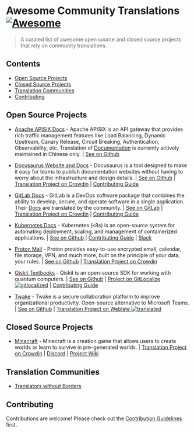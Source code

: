 # Awesome Community Translations [![Awesome](https://awesome.re/badge-flat.svg)](https://awesome.re)

> A curated list of awesome open source and closed source projects that rely on community translations.

## Contents

- [Open Source Projects](#open-source-projects)
- [Closed Source Projects](#closed-source-projects)
- [Translation Communities](#translation-communities)
- [Contributing](#contributing)

## Open Source Projects

- [Apache APISIX Docs](https://apisix.apache.org) - Apache APISIX is an API gateway that provides rich traffic management features like Load Balancing, Dynamic Upstream, Canary Release, Circuit Breaking, Authentication, Observability, etc. Translation of [Documentation](https://apisix.apache.org/docs/) is currently actively maintained in Chinese only. \| [See on Github](https://github.com/apache/apisix/tree/master/docs)

- [Docusaurus Website and Docs](http://docusaurus.io) - Docusaurus is a tool designed to make it easy for teams to publish documentation websites without having to worry about the infrastructure and design details. \| [See on Github](https://github.com/facebook/docusaurus/) \| [Translation Project on Crowdin](https://crowdin.com/project/docusaurus-v2) \| [Contributing Guide](https://github.com/facebook/docusaurus/issues/3526)

- [GitLab Docs](http://gitlab.com) - GitLab is a DevOps software package that combines the ability to develop, secure, and operate software in a single application. Their [Docs](https://docs.gitlab.com) are translated by the community. \| [See on GitLab](https://gitlab.com/gitlab-org/gitlab/-/tree/master/doc) \| [Translation Project on Crowdin](https://crowdin.com/project/gitlab-ee) \| [Contributing Guide](https://docs.gitlab.com/ee/development/i18n/translation.html)

- [Kubernetes Docs](https://kubernetes.io) - Kubernetes (k8s) is an open-source system for automating deployment, scaling, and management of containerized applications. \| [See on Github](https://github.com/kubernetes/website) \| [Contributing Guide](https://kubernetes.io/docs/contribute/localization/) \| [Slack](https://slack.k8s.io/)

- [Proton Mail](https://proton.me) - Proton provides easy-to-use encrypted email, calendar, file storage, VPN, and much more, built on the principle of your data, your rules. \| [See on Github](https://github.com/ProtonMail) \| [Translation Project on Crowdin](https://crowdin.com/project/protonmail)

- [Qiskit Textbooks](https://qiskit.org/learn) - Qiskit is an open-source SDK for working with quantum computers. \| [See on Github](https://github.com/Qiskit/platypus) \| [Project on GitLocalize ![gitlocalized ](https://gitlocalize.com/repo/7494/whole_project/badge.svg)](https://gitlocalize.com/repo/7494) \| [Contributing Guide](https://github.com/Qiskit/platypus/blob/main/TRANSLATING.md)

- [Twake](https://twake.app) - Twake is a secure collaboration platform to improve organizational productivity. Open-source alternative to Microsoft Teams. \| [See on Github](https://github.com/linagora/Twake) \| [Translation Project on Weblate ![translated](https://hosted.weblate.org/widgets/linagora/-/svg-badge.svg)](https://hosted.weblate.org/projects/linagora/)


## Closed Source Projects

- [Minecraft](https://www.minecraft.net) - Minecraft is a creation game that allows users to create worlds or learn to survive in pre-generated worlds. \| [Translation Project on Crowdin](https://crowdin.com/project/minecraft) \| [Discord](https://discord.com/invite/wpD5sPD) \| [Project Wiki](https://minecraft.fandom.com/wiki/Crowdin)

## Translation Communities

- [Translators without Borders](https://translatorswithoutborders.org)


## Contributing

Contributions are welcome! Please check out the [Contribution Guidelines](CONTRIBUTING.md) first.
